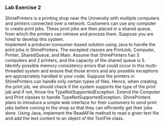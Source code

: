 ### Lab Exercise 2

ShinePrinters is a printing shop near the University with multiple computers and printers connected 
over a network. Customers can use any computer to create print jobs. These print jobs are then 
placed in a shared queue, from which the printers can retrieve and process them. Suppose you are 
hired to develop this system.  
Implement a producer-consumer-based solution using Java to handle the print jobs in 
ShinePrinters. The excepted classes are PrintJob, 
Computer, Printer, 
SharedQueue, and Main. Assume that ShinePrinters has 3 computers and 2 printers, and the 
capacity of the shared queue is 5. Identify possible memory consistency errors that could occur in 
this multi-threaded system and ensure that those errors and any possible exceptions are 
appropriately handled in your code. 
Suppose the printers in ShinePrinters can handle only certain types of files. Hence, when creating 
the print job, we should check if the system supports the type of the print job and if not, throw 
the TypeNotSupportedException. Extend the Computer and Print classes to handle 
TypeNotSupportedException. 
ShinePrinters plans to introduce a simple web interface for their customers to send print jobs before 
coming to the shop so that they can efficiently get their jobs done. Using Java, implement the 
ReadAFile method to read a given text file and add the text content to an object of the 
TextFile class.
